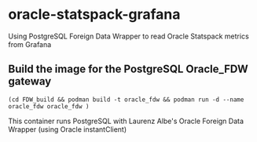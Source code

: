 # oracle-statspack-grafana
Using PostgreSQL Foreign Data Wrapper to read Oracle Statspack metrics from Grafana

## Build the image for the PostgreSQL Oracle_FDW gateway
```
(cd FDW_build && podman build -t oracle_fdw && podman run -d --name oracle_fdw oracle_fdw )
```

This container runs PostgreSQL with Laurenz Albe's Oracle Foreign Data Wrapper (using Oracle instantClient)

